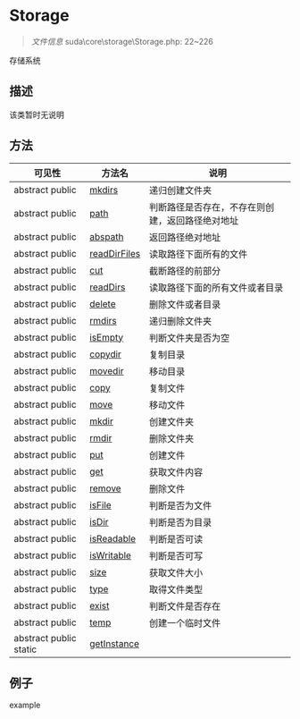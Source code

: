 #  Storage 

> *文件信息* suda\core\storage\Storage.php: 22~226


存储系统


## 描述



该类暂时无说明



## 方法

| 可见性 | 方法名 | 说明 |
|--------|-------|------|
|abstract  public  |[mkdirs](Storage/mkdirs.md) | 递归创建文件夹 |
|abstract  public  |[path](Storage/path.md) | 判断路径是否存在，不存在则创建，返回路径绝对地址 |
|abstract  public  |[abspath](Storage/abspath.md) | 返回路径绝对地址 |
|abstract  public  |[readDirFiles](Storage/readDirFiles.md) | 读取路径下面所有的文件 |
|abstract  public  |[cut](Storage/cut.md) | 截断路径的前部分 |
|abstract  public  |[readDirs](Storage/readDirs.md) | 读取路径下面的所有文件或者目录 |
|abstract  public  |[delete](Storage/delete.md) | 删除文件或者目录 |
|abstract  public  |[rmdirs](Storage/rmdirs.md) | 递归删除文件夹 |
|abstract  public  |[isEmpty](Storage/isEmpty.md) | 判断文件夹是否为空 |
|abstract  public  |[copydir](Storage/copydir.md) | 复制目录 |
|abstract  public  |[movedir](Storage/movedir.md) | 移动目录 |
|abstract  public  |[copy](Storage/copy.md) | 复制文件 |
|abstract  public  |[move](Storage/move.md) | 移动文件 |
|abstract  public  |[mkdir](Storage/mkdir.md) | 创建文件夹 |
|abstract  public  |[rmdir](Storage/rmdir.md) | 删除文件夹 |
|abstract  public  |[put](Storage/put.md) | 创建文件 |
|abstract  public  |[get](Storage/get.md) | 获取文件内容 |
|abstract  public  |[remove](Storage/remove.md) | 删除文件 |
|abstract  public  |[isFile](Storage/isFile.md) | 判断是否为文件 |
|abstract  public  |[isDir](Storage/isDir.md) | 判断是否为目录 |
|abstract  public  |[isReadable](Storage/isReadable.md) | 判断是否可读 |
|abstract  public  |[isWritable](Storage/isWritable.md) | 判断是否可写 |
|abstract  public  |[size](Storage/size.md) | 获取文件大小 |
|abstract  public  |[type](Storage/type.md) | 取得文件类型 |
|abstract  public  |[exist](Storage/exist.md) | 判断文件是否存在 |
|abstract  public  |[temp](Storage/temp.md) | 创建一个临时文件 |
|abstract  public  static|[getInstance](Storage/getInstance.md) |  |
 

## 例子

example